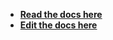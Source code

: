 - [**Read the docs here**](https://cycle.js.org/api/rxjs-run.html)
- [**Edit the docs here**](https://github.com/cyclejs/cyclejs/blob/master/docs/content/api/rxjs-run.html)
